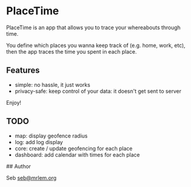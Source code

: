 # PlaceTime

PlaceTime is an app that allows you to trace your whereabouts through time.

You define which places you wanna keep track of (e.g. home, work, etc), then the app traces the time you spent in each
place.

## Features

- simple: no hassle, it just works
- privacy-safe: keep control of your data: it doesn't get sent to server

Enjoy!

## TODO

- map: display geofence radius
- log: add log display
- core: create / update geofencing for each place
- dashboard: add calendar with times for each place

## Author

Seb <seb@mrlem.org>
